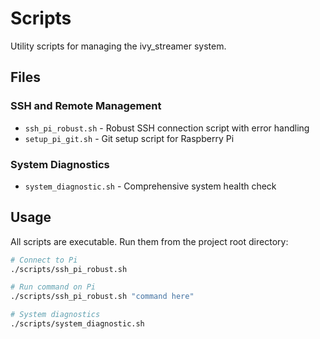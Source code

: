 # Scripts

Utility scripts for managing the ivy_streamer system.

## Files

### SSH and Remote Management
- `ssh_pi_robust.sh` - Robust SSH connection script with error handling
- `setup_pi_git.sh` - Git setup script for Raspberry Pi

### System Diagnostics
- `system_diagnostic.sh` - Comprehensive system health check

## Usage

All scripts are executable. Run them from the project root directory:

```bash
# Connect to Pi
./scripts/ssh_pi_robust.sh

# Run command on Pi
./scripts/ssh_pi_robust.sh "command here"

# System diagnostics
./scripts/system_diagnostic.sh
```